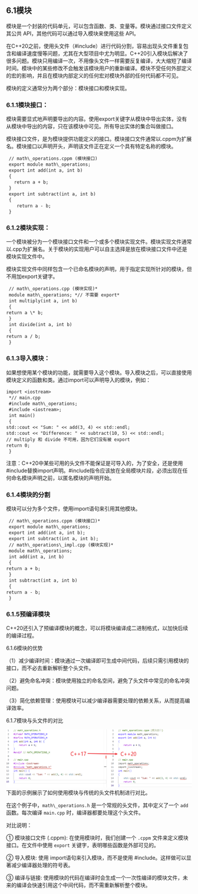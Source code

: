 ## **6.1模块**

模块是一个封装的代码单元，可以包含函数、类、变量等。模块通过接口文件定义其公共 API，其他代码可以通过导入模块来使用这些 API。

在C++20之前，使用头文件（#include）进行代码分割，容易出现头文件重复包含和编译速度慢等问题，尤其在大型项目中尤为明显。C++20引入模块后解决了很多问题。模块只用编译一次，不用像头文件一样需要反复编译，大大缩短了编译时间。模块中的某些修改不会触发该模块用户的重新编译。模块不受任何外部定义的宏的影响，并且在模块内部定义的任何宏对模块外部的任何代码都不可见。

模块的定义通常分为两个部分：模块接口和模块实现。

### **6.1.1模块接口：**

模块需要显式地声明要导出的内容。使用export关键字从模块中导出实体，没有从模块中导出的内容，只在该模块中可见。所有导出实体的集合叫做接口。

模块接口文件，是为模块提供功能定义的接口。模块接口文件通常以.cppm为扩展名。模块接口以声明开头，声明该文件正在定义一个具有特定名称的模块。
```
 // math\_operations.cppm (模块接口)
 export module math\_operations;
 export int add(int a, int b)
 {
   return a + b;
 }
 export int subtract(int a, int b)
 {
    return a - b;
 }
```
### **6.1.2模块实现：**

一个模块被分为一个模块接口文件和一个或多个模块实现文件。模块实现文件通常以.cpp为扩展名。关于模块的实现用户可以自主选择是放在模块接口文件中还是模块实现文件中。

模块实现文件中同样包含一个已命名模块的声明，用于指定实现所针对的模块，但不用加export关键字。
```
 // math\_operations.cpp (模块实现)*
 module math\_operations; *// 不需要 export*
 int multiply(int a, int b)
 {
return a \* b;
 }
 int divide(int a, int b)
 {
return a / b;
 }
```
### **6.1.3导入模块：**

如果想使用某个模块的功能，就需要导入这个模块。导入模块之后，可以直接使用模块定义的函数和类。通过import可以声明导入的模块，例如：
```
import <iostream>
 *// main.cpp
 #include math\_operations;
 #include <iostream>;
 int main()
 {
std::cout << "Sum: " << add(3, 4) << std::endl;
std::cout << "Difference: " << subtract(10, 5) << std::endl;
// multiply 和 divide 不可用，因为它们没有被 export
return 0;
 }
```
注意：C++20中某些可用的头文件不能保证是可导入的，为了安全，还是使用#include替换import声明。#include指令应该放在全局模块片段，必须出现在任何命名模块声明之前，以匿名模块的声明开始。

### **6.1.4模块的分割**

模块可以分为多个文件，使用import语句来引用其他模块。
```
 // math\_operations.cppm (模块接口)*
 export module math\_operations;
 export int add(int a, int b);
 export int subtract(int a, int b);
 // math\_operations\_impl.cpp (模块实现)*
 module math\_operations;
 int add(int a, int b)
 {
return a + b;
 }
 int subtract(int a, int b)
 {
return a - b;
 }
```
### **6.1.5预编译模块**

C++20还引入了预编译模块的概念，可以将模块编译成二进制格式，以加快后续的编译过程。

6\.1.6模块的优势

（1）减少编译时间：模块通过一次编译即可生成中间代码，后续只需引用模块的接口，而不必去重新解析整个头文件。

（2）避免命名冲突：模块使用独立的命名空间，避免了头文件中常见的命名冲突问题。

（3）简化依赖管理：使用模块可以减少编译器需要处理的依赖关系，从而提高编译效率。

6\.1.7模块与头文件的对比

![](../img/Aspose.Words.0275c6d0-8912-4bc6-8629-ef1592146076.039.png)下面的示例展示了如何使用模块与传统的头文件机制进行对比。

在这个例子中，`math\_operations.h` 是一个常规的头文件，其中定义了一个 `add` 函数。每次编译 `main.cpp` 时，编译器都要处理这个头文件。

对比说明：

① 模块接口文件 (.cppm): 在使用模块时，我们创建一个 `.cppm` 文件来定义模块接口。在文件中使用 `export` 关键字，表明哪些函数是外部可见的。

② 导入模块: 使用 import语句来引入模块，而不是使用 #include。这样做可以显著减少编译器处理的符号表。

③ 编译与链接: 使用模块的代码在编译时会生成一个一次性编译的模块文件，未来的编译会快速引用这个中间代码，而不需重新解析整个模块。